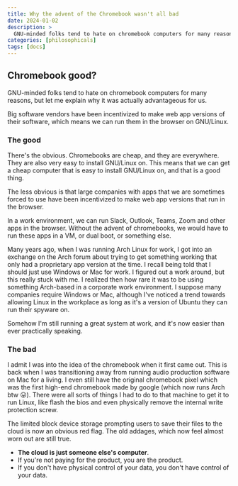```yaml
---
title: Why the advent of the Chromebook wasn't all bad
date: 2024-01-02
description: >
  GNU-minded folks tend to hate on chromebook computers for many reasons, but let me explain why it was actually advantageous for us.
categories: [philosophicals]
tags: [docs]
---
```


## Chromebook good?

GNU-minded folks tend to hate on chromebook computers for many reasons, but let me explain why it was actually advantageous for us. 

Big software vendors have been incentivized to make web app versions of their software, which means we can run them in the browser on GNU/Linux.

### The good

There's the obvious. Chromebooks are cheap, and they are everywhere. They are also very easy to install GNU/Linux on. This means that we can get a cheap computer that is easy to install GNU/Linux on, and that is a good thing.

The less obvious is that large companies with apps that we are sometimes forced to use have been incentivized to make web app versions that run in the browser. 

In a work environment, we can run Slack, Outlook, Teams, Zoom and other apps in the browser. Without the advent of chromebooks, we would have to run these apps in a VM, or dual boot, or something else.

Many years ago, when I was running Arch Linux for work, I got into an exchange on the Arch forum about trying to get something working that only had a proprietary app version at the time. I recall being told that I should just use Windows or Mac for work. I figured out a work around, but this really stuck with me. I realized then how rare it was to be using something Arch-based in a corporate work environment. I suppose many companies require Windows or Mac, although I've noticed a trend towards allowing Linux in the workplace as long as it's a version of Ubuntu they can run their spyware on.

Somehow I'm still running a great system at work, and it's now easier than ever practically speaking. 

### The bad

I admit I was into the idea of the chromebook when it first came out. This is back when I was transitioning away from running audio production software on Mac for a living. I even still have the original chromebook pixel which was the first high-end chromebook made by google (which now runs Arch btw 😛). There were all sorts of things I had to do to that machine to get it to run Linux, like flash the bios and even physically remove the internal write protection screw.

The limited block device storage prompting users to save their files to the cloud is now an obvious red flag. 
The old addages, which now feel almost worn out are still true.
- **The cloud is just someone else's computer**.
- If you're not paying for the product, you are the product.
- If you don't have physical control of your data, you don't have control of your data.
